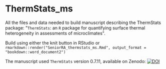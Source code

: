 # ThermStats_ms

All the files and data needed to build manuscript describing the ThermStats package: "`ThermStats`: an `R` package for quantifying surface thermal heterogeneity in assessments of microclimates".

Build using either the knit button in RStudio or `rmarkdown::render("SeniorRA_thermstats_ms.Rmd", output_format = "bookdown::word_document2")`

The manuscript used `ThermStats` version 0.7.11, available on Zenodo:  [![DOI](https://zenodo.org/badge/95905773.svg)](https://zenodo.org/badge/latestdoi/95905773)
